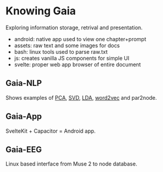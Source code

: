# Knowing Gaia

Exploring information storage, retrival and presentation.

- android: native app used to view one chapter+prompt
- assets: raw text and some images for docs
- bash: linux tools used to parse raw.txt
- js: creates vanilla JS components for simple UI
- svelte: proper web app browser of entire document

## Gaia-NLP

Shows examples of
[PCA](https://en.wikipedia.org/wiki/Principal_component_analysis),
[SVD](https://en.wikipedia.org/wiki/Singular_value_decomposition),
[LDA](https://en.wikipedia.org/wiki/Latent_Dirichlet_allocation),
[word2vec](https://en.wikipedia.org/wiki/Word2vec) and
par2node.

## Gaia-App

SvelteKit + Capacitor = Android app.

## Gaia-EEG

Linux based interface from Muse 2 to node database.
